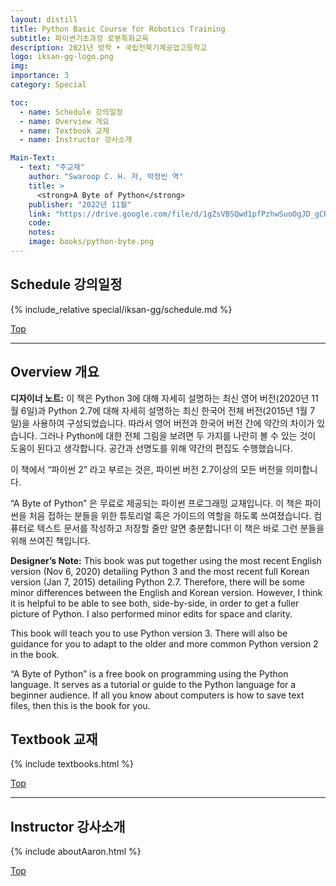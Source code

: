 ```yaml
---
layout: distill
title: Python Basic Course for Robotics Training
subtitle: 파이썬기초과정 로봇특화교육
description: 2021년 방학 • 국립전북기계공업고등학교
logo: iksan-gg-logo.png
img:
importance: 3
category: Special

toc:
  - name: Schedule 강의일정
  - name: Overview 개요
  - name: Textbook 교재
  - name: Instructor 강사소개

Main-Text:
  - text: "주교재"
    author: "Swaroop C. H. 저, 박정빈 역"
    title: >
      <strong>A Byte of Python</strong>
    publisher: "2022년 11월"
    link: "https://drive.google.com/file/d/1gZsVBSQwd1pfPzhwSuoOgJD_gCRtMEq6/view?usp=sharing"
    code:
    notes:
    image: books/python-byte.png
---
```


## Schedule 강의일정

{% include_relative special/iksan-gg/schedule.md %}

<a class="btncv" href="#">Top</a>

---

## Overview 개요

**디자이너 노트:** 이 책은 Python 3에 대해 자세히 설명하는 최신 영어 버전(2020년 11월 6일)과 Python 2.7에 대해 자세히 설명하는 최신 한국어 전체 버전(2015년 1월 7일)을 사용하여 구성되었습니다. 따라서 영어 버전과 한국어 버전 간에 약간의 차이가 있습니다. 그러나 Python에 대한 전체 그림을 보려면 두 가지를 나란히 볼 수 있는 것이 도움이 된다고 생각합니다. 공간과 선명도를 위해 약간의 편집도 수행했습니다.

이 책에서 “파이썬 2” 라고 부르는 것은, 파이썬 버전 2.7이상의 모든 버전을 의미합니다.

“A Byte of Python” 은 무료로 제공되는 파이썬 프로그래밍 교재입니다. 이 책은 파이썬을 처음 접하는 분들을 위한 튜토리얼 혹은 가이드의 역할을 하도록 쓰여졌습니다. 컴퓨터로 텍스트 문서를 작성하고 저장할 줄만 알면 충분합니다! 이 책은 바로 그런 분들을 위해 쓰여진 책입니다.

**Designer’s Note:** This book was put together using the most recent English version (Nov 6, 2020) detailing Python 3 and the most recent full Korean version (Jan 7, 2015) detailing Python 2.7. Therefore, there will be some minor differences between the English and Korean version. However, I think it is helpful to be able to see both, side-by-side, in order to get a fuller picture of Python. I also performed minor edits for space and clarity.

This book will teach you to use Python version 3. There will also be guidance for you to adapt to the older and more common Python version 2 in the book. 

“A Byte of Python” is a free book on programming using the Python language. It serves as a tutorial or guide to the Python language for a beginner audience. If all you know about computers is how to save text files, then this is the book for you.

## Textbook 교재

{% include textbooks.html %}

<a class="btncv" href="#">Top</a>

---

## Instructor 강사소개

{% include aboutAaron.html %}

<a class="btncv" href="#">Top</a>
